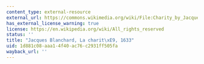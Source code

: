 ```yaml
---
content_type: external-resource
external_url: https://commons.wikimedia.org/wiki/File:Charity_by_Jacques_Blanchard,_Paris,_c._1634-1635,_oil_on_canvas_-_Blanton_Museum_of_Art_-_Austin,_Texas_-_DSC07834.jpg
has_external_license_warning: true
license: https://en.wikipedia.org/wiki/All_rights_reserved
status: ''
title: "Jacques Blanchard, La charit\xE9, 1633"
uid: 1d881c08-aaa1-4f40-ac76-c2931ff505fa
wayback_url: ''
---
```

